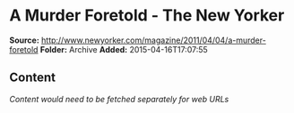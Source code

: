 # A Murder Foretold - The New Yorker

**Source:** http://www.newyorker.com/magazine/2011/04/04/a-murder-foretold
**Folder:** Archive
**Added:** 2015-04-16T17:07:55




## Content
*Content would need to be fetched separately for web URLs*
